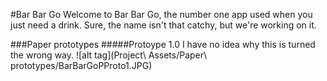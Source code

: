 #Bar Bar Go
Welcome to Bar Bar Go, the number one app used when you just need a drink. Sure, the name isn't that catchy, but we're working on it.

###Paper prototypes
#####Protoype 1.0
I have no idea why this is turned the wrong way.
![alt tag](Project\ Assets/Paper\ prototypes/BarBarGoPProto1.JPG)
